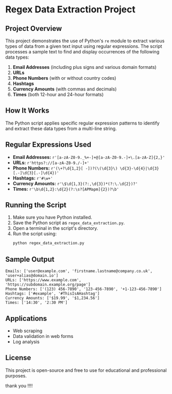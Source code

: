 # Regex Data Extraction Project

## Project Overview
This project demonstrates the use of Python's `re` module to extract various types of data from a given text input using regular expressions. The script processes a sample text to find and display occurrences of the following data types:

1. **Email Addresses** (including plus signs and various domain formats)
2. **URLs**
3. **Phone Numbers** (with or without country codes)
4. **Hashtags**
5. **Currency Amounts** (with commas and decimals)
6. **Times** (both 12-hour and 24-hour formats)

## How It Works
The Python script applies specific regular expression patterns to identify and extract these data types from a multi-line string.

## Regular Expressions Used
- **Email Addresses:** `r'[a-zA-Z0-9._%+-]+@[a-zA-Z0-9.-]+\.[a-zA-Z]{2,}'`
- **URLs:** `r'https?://[a-zA-Z0-9./-]+'`
- **Phone Numbers:** `r'(\+?\d{1,2}[ -])?(\(\d{3}\) \d{3}-\d{4}|\d{3}[.-]\d{3}[.-]\d{4})'`
- **Hashtags:** `r'#\w+'`
- **Currency Amounts:** `r'\$\d{1,3}(?:,\d{3})*(?:\.\d{2})?'`
- **Times:** `r'\b\d{1,2}:\d{2}(?:\s?[APMapm]{2})?\b'`

## Running the Script
1. Make sure you have Python installed.
2. Save the Python script as `regex_data_extraction.py`.
3. Open a terminal in the script's directory.
4. Run the script using:
    ```bash
    python regex_data_extraction.py
    ```

## Sample Output
```
Emails: ['user@example.com', 'firstname.lastname@company.co.uk', 'user+alias@domain.io']
URLs: ['https://www.example.com', 'https://subdomain.example.org/page']
Phone Numbers: ['(123) 456-7890', '123-456-7890', '+1-123-456-7890']
Hashtags: ['#example', '#ThisIsAHashtag']
Currency Amounts: ['$19.99', '$1,234.56']
Times: ['14:30', '2:30 PM']
```

## Applications
- Web scraping
- Data validation in web forms
- Log analysis

## License
This project is open-source and free to use for educational and professional purposes.

thank you !!!!
